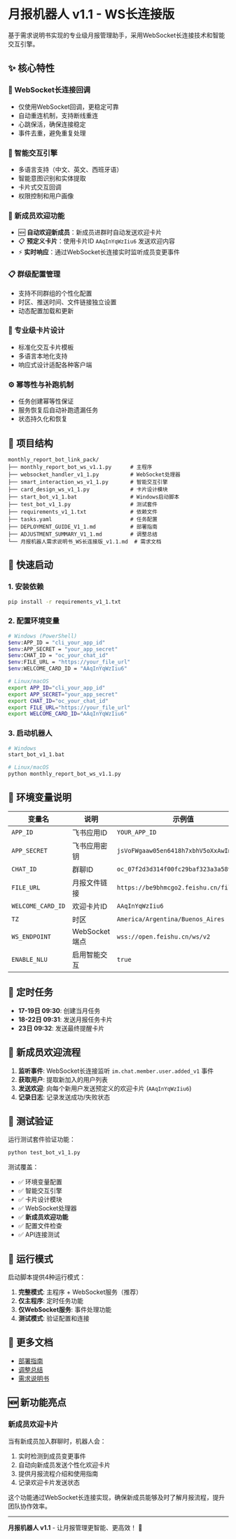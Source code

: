 # 月报机器人 v1.1 - WS长连接版

基于需求说明书实现的专业级月报管理助手，采用WebSocket长连接技术和智能交互引擎。

## ✨ 核心特性

### 🔗 WebSocket长连接回调
- 仅使用WebSocket回调，更稳定可靠
- 自动重连机制，支持断线重连
- 心跳保活，确保连接稳定
- 事件去重，避免重复处理

### 🧠 智能交互引擎
- 多语言支持（中文、英文、西班牙语）
- 智能意图识别和实体提取
- 卡片式交互回调
- 权限控制和用户画像

### 👥 新成员欢迎功能
- 🆕 **自动欢迎新成员**：新成员进群时自动发送欢迎卡片
- 📋 **预定义卡片**：使用卡片ID `AAqInYqWzIiu6` 发送欢迎内容
- ⚡ **实时响应**：通过WebSocket长连接实时监听成员变更事件

### 📋 群级配置管理
- 支持不同群组的个性化配置
- 时区、推送时间、文件链接独立设置
- 动态配置加载和更新

### 🎨 专业级卡片设计
- 标准化交互卡片模板
- 多语言本地化支持
- 响应式设计适配各种客户端

### ⚙️ 幂等性与补跑机制
- 任务创建幂等性保证
- 服务恢复后自动补跑遗漏任务
- 状态持久化和恢复

## 📁 项目结构

```
monthly_report_bot_link_pack/
├── monthly_report_bot_ws_v1.1.py      # 主程序
├── websocket_handler_v1_1.py          # WebSocket处理器
├── smart_interaction_ws_v1_1.py       # 智能交互引擎
├── card_design_ws_v1_1.py             # 卡片设计模块
├── start_bot_v1_1.bat                 # Windows启动脚本
├── test_bot_v1_1.py                   # 测试套件
├── requirements_v1_1.txt              # 依赖文件
├── tasks.yaml                         # 任务配置
├── DEPLOYMENT_GUIDE_V1_1.md           # 部署指南
├── ADJUSTMENT_SUMMARY_V1_1.md         # 调整总结
└── 月报机器人需求说明书_WS长连接版_v1.1.md  # 需求文档
```

## 🚀 快速启动

### 1. 安装依赖
```bash
pip install -r requirements_v1_1.txt
```

### 2. 配置环境变量
```bash
# Windows (PowerShell)
$env:APP_ID = "cli_your_app_id"
$env:APP_SECRET = "your_app_secret"
$env:CHAT_ID = "oc_your_chat_id"
$env:FILE_URL = "https://your_file_url"
$env:WELCOME_CARD_ID = "AAqInYqWzIiu6"

# Linux/macOS
export APP_ID="cli_your_app_id"
export APP_SECRET="your_app_secret"
export CHAT_ID="oc_your_chat_id"
export FILE_URL="https://your_file_url"
export WELCOME_CARD_ID="AAqInYqWzIiu6"
```

### 3. 启动机器人
```bash
# Windows
start_bot_v1_1.bat

# Linux/macOS
python monthly_report_bot_ws_v1.1.py
```

## 🔧 环境变量说明

| 变量名 | 说明 | 示例值 |
|--------|------|--------|
| `APP_ID` | 飞书应用ID | `YOUR_APP_ID` |
| `APP_SECRET` | 飞书应用密钥 | `jsVoFWgaaw05en6418h7xbhV5oXxAwIm` |
| `CHAT_ID` | 群聊ID | `oc_07f2d3d314f00fc29baf323a3a589972` |
| `FILE_URL` | 月报文件链接 | `https://be9bhmcgo2.feishu.cn/file/...` |
| `WELCOME_CARD_ID` | 欢迎卡片ID | `AAqInYqWzIiu6` |
| `TZ` | 时区 | `America/Argentina/Buenos_Aires` |
| `WS_ENDPOINT` | WebSocket端点 | `wss://open.feishu.cn/ws/v2` |
| `ENABLE_NLU` | 启用智能交互 | `true` |

## 📅 定时任务

- **17-19日 09:30**: 创建当月任务
- **18-22日 09:31**: 发送月报任务卡片
- **23日 09:32**: 发送最终提醒卡片

## 👥 新成员欢迎流程

1. **监听事件**: WebSocket长连接监听 `im.chat.member.user.added_v1` 事件
2. **获取用户**: 提取新加入的用户列表
3. **发送欢迎**: 向每个新用户发送预定义的欢迎卡片 (`AAqInYqWzIiu6`)
4. **记录日志**: 记录发送成功/失败状态

## 🧪 测试验证

运行测试套件验证功能：
```bash
python test_bot_v1_1.py
```

测试覆盖：
- ✅ 环境变量配置
- ✅ 智能交互引擎
- ✅ 卡片设计模块
- ✅ WebSocket处理器
- ✅ **新成员欢迎功能**
- ✅ 配置文件检查
- ✅ API连接测试

## 🎯 运行模式

启动脚本提供4种运行模式：

1. **完整模式**: 主程序 + WebSocket服务（推荐）
2. **仅主程序**: 定时任务功能
3. **仅WebSocket服务**: 事件处理功能
4. **测试模式**: 验证配置和连接

## 📖 更多文档

- [部署指南](DEPLOYMENT_GUIDE_V1_1.md)
- [调整总结](ADJUSTMENT_SUMMARY_V1_1.md)
- [需求说明书](月报机器人需求说明书_WS长连接版_v1.1.md)

## 🆕 新功能亮点

### 新成员欢迎卡片
当有新成员加入群聊时，机器人会：
1. 实时检测到成员变更事件
2. 自动向新成员发送个性化欢迎卡片
3. 提供月报流程介绍和使用指南
4. 记录欢迎卡片发送状态

这个功能通过WebSocket长连接实现，确保新成员能够及时了解月报流程，提升团队协作效率。

---

**月报机器人 v1.1** - 让月报管理更智能、更高效！ 🚀
